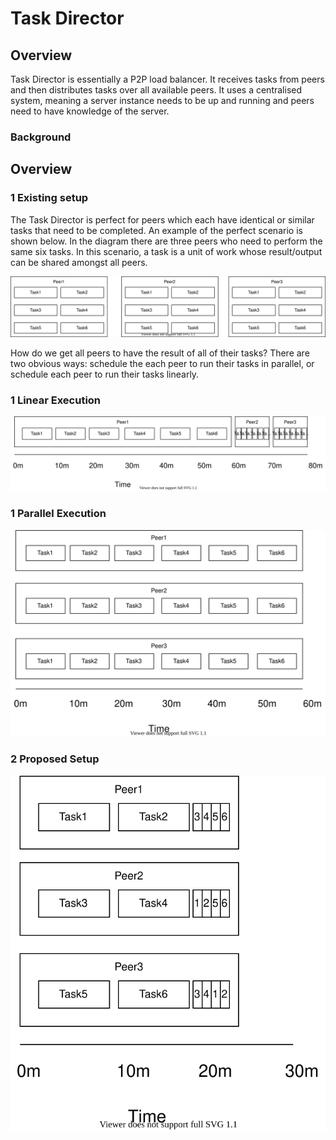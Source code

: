 # Task Director

## Overview

Task Director is essentially a P2P load balancer. It receives tasks from peers and then distributes tasks over all available peers. It uses a centralised system, meaning a server instance needs to be up and running and peers need to have knowledge of the server.

### Background

## Overview

### 1 Existing setup

The Task Director is perfect for peers which each have identical or similar tasks that need to be completed. An example of the perfect scenario is shown below. In the diagram there are three peers who need to perform the same six tasks. In this scenario, a task is a unit of work whose result/output can be shared amongst all peers.

![Overview](docs/images/1_Overview.svg)

How do we get all peers to have the result of all of their tasks? There are two obvious ways: schedule the each peer to run their tasks in parallel, or schedule each peer to run their tasks linearly.

### 1 Linear Execution

![Linear](docs/images/1_Linear_Example.svg)

### 1 Parallel Execution

![Parallel](docs/images/1_Parallel_Example.svg)

### 2 Proposed Setup

![Task Directory](docs/images/2_Task_Director.svg)
